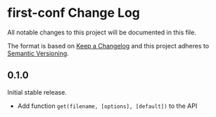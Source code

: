 # first-conf Change Log

All notable changes to this project will be documented in this file.

The format is based on [Keep a Changelog](http://keepachangelog.com/) and this project adheres to [Semantic Versioning](http://semver.org/).

## 0.1.0

Initial stable release.

- Add function `get(filename, [options], [default])` to the API
